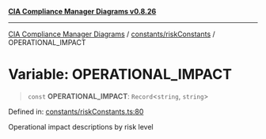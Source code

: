 [**CIA Compliance Manager Diagrams v0.8.26**](../../../README.md)

***

[CIA Compliance Manager Diagrams](../../../modules.md) / [constants/riskConstants](../README.md) / OPERATIONAL\_IMPACT

# Variable: OPERATIONAL\_IMPACT

> `const` **OPERATIONAL\_IMPACT**: `Record`\<`string`, `string`\>

Defined in: [constants/riskConstants.ts:80](https://github.com/Hack23/cia-compliance-manager/blob/168f1311621722afef33b264085d8ac99d4a3213/src/constants/riskConstants.ts#L80)

Operational impact descriptions by risk level
